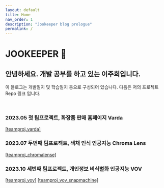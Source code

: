 ```yaml
---
layout: default
title: Home
nav_order: 1
description: "Jookeeper blog prologue"
permalink: /
---
```


# JOOKEEPER :rainbow:

## 안녕하세요. 개발 공부를 하고 있는 이주희입니다.
<p> 
이 블로그는 개발일지 및 학습일지 등으로 구성되어 있습니다. 
다음은 저의 프로젝트 Repo 링크 입니다.
</p>

<br>

### 2023.05 첫 팀프로젝트, 화장품 판매 홈페이지 Varda
<a href="https://github.com/leejoohi/varda.git">[teamproj_varda]</a>

### 2023.07 두번째 팀프로젝트, 색채 인식 인공지능 Chroma Lens
<a href="https://github.com/leejoohi/chromalens.git">[teamproj_chromalense]</a>

### 2023.10 세번째 팀프로젝트, 개인정보 비식별화 인공지능 VOV
<a href="https://github.com/leejoohi/vov.git">[teamproj_vov]</a>
<a href="https://github.com/leejoohi/vov_snapmachine.git">[teamproj_vov_snapmachine]</a>
